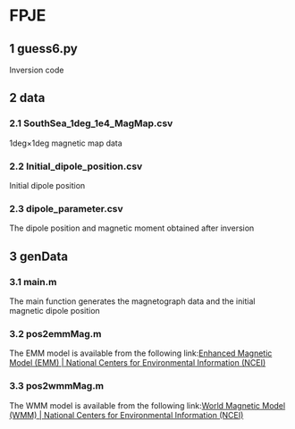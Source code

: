 # FPJE

## 1 guess6.py

Inversion code

## 2 data

### 2.1 SouthSea_1deg_1e4_MagMap.csv

1deg$\times$1deg magnetic map data

### 2.2 Initial_dipole_position.csv

Initial dipole position

### 2.3 dipole_parameter.csv

The dipole position and magnetic moment obtained after inversion

## 3 genData

### 3.1 main.m

The main function generates the magnetograph data and the initial magnetic dipole position

### 3.2 pos2emmMag.m

The EMM model is available from the following link:[Enhanced Magnetic Model (EMM) | National Centers for Environmental Information (NCEI)](https://www.ncei.noaa.gov/products/enhanced-magnetic-model)

### 3.3 pos2wmmMag.m

The WMM model is available from the following link:[World Magnetic Model (WMM) | National Centers for Environmental Information (NCEI)](https://www.ncei.noaa.gov/products/world-magnetic-model)
